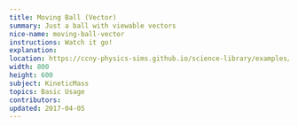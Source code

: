 ```yaml
---
title: Moving Ball (Vector)
summary: Just a ball with viewable vectors
nice-name: moving-ball-vector
instructions: Watch it go!
explanation:
location: https://ccny-physics-sims.github.io/science-library/examples/moving-ball-vector/
width: 800
height: 600
subject: KineticMass
topics: Basic Usage
contributors:
updated: 2017-04-05
---
```


